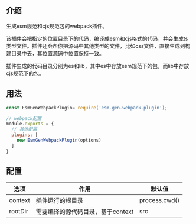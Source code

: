## 介绍

生成esm规范和cjs规范包的webpack插件。

该插件会把指定的位置目录下的代码，编译成esm和cjs格式的代码，并会生成ts类型文件。插件还会帮你把源码中其他类型的文件，比如css文件，直接生成到构建目录中去，其位置源码中位置保持一致。

插件生成的代码目录分别为es和lib，其中es中存放esm规范下的包，而lib中存放cjs规范下的包。

## 用法

```javascript
const EsmGenWebpackPlugin= require('esm-gen-webpack-plugin');

// webpack配置
module.exports = {
  // 其他配置
  plugins: [
    new EsmGenWebpackPlugin(options)
  ]
}
```
## 配置

| 选项 | 作用 | 默认值 |
| --- | --- | --- |
| context | 插件运行的根目录 | process.cwd() |
| rootDir | 需要编译的源代码目录，基于context | src |


